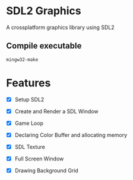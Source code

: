 # SDL2 Graphics
A crossplatform graphics library using SDL2

## Compile executable
```mingw32-make```

# Features
- [x] Setup SDL2
- [x] Create and Render a SDL Window
- [x] Game Loop
- [x] Declaring Color Buffer and allocating memory
- [x] SDL Texture
- [x] Full Screen Window
- [x] Drawing Background Grid


